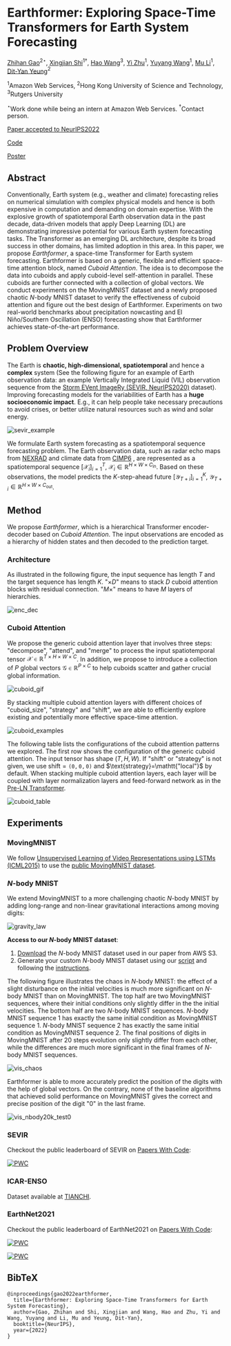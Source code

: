 # Earthformer: Exploring Space-Time Transformers for Earth System Forecasting

[Zhihan Gao](https://scholar.google.com/citations?user=P6ACUAUAAAAJ&hl=en)$^{2\star}$, [Xingjian Shi](https://github.com/sxjscience)$^{1\dagger}$, [Hao Wang](http://www.wanghao.in/)$^3$, [Yi Zhu](https://bryanyzhu.github.io/)$^1$, [Yuyang Wang](https://scholar.google.com/citations?user=IKUm624AAAAJ&hl=en)$^1$, [Mu Li](https://github.com/mli)$^1$, [Dit-Yan Yeung](https://scholar.google.com/citations?user=nEsOOx8AAAAJ&hl=en)$^2$

$^1$Amazon Web Services, $^2$Hong Kong University of Science and Technology, $^3$Rutgers University

$^\star$Work done while being an intern at Amazon Web Services. $^\dagger$Contact person.

[Paper accepted to NeurIPS2022](https://openreview.net/forum?id=lzZstLVGVGW)

[Code](https://github.com/amazon-science/earth-forecasting-transformer)

[Poster](https://deep-earth.s3.amazonaws.com/papers/earthformer_neurips2022/Earthformer_poster_NeurIPS22.pdf)

## Abstract
Conventionally, Earth system (e.g., weather and climate) forecasting relies on numerical simulation with complex physical models and hence is both expensive in computation and demanding on domain expertise. 
With the explosive growth of spatiotemporal Earth observation data in the past decade, data-driven models that apply Deep Learning (DL) are demonstrating impressive potential for various Earth system forecasting tasks.
The Transformer as an emerging DL architecture, despite its broad success in other domains, has limited adoption in this area.
In this paper, we propose *Earthformer*, a space-time Transformer for Earth system forecasting. Earthformer is based on a generic, flexible and efficient space-time attention block, named *Cuboid Attention*. The idea is to decompose the data into cuboids and apply cuboid-level self-attention in parallel. These cuboids are further connected with a collection of global vectors. We conduct experiments on the MovingMNIST dataset and a newly proposed chaotic $N$-body MNIST dataset to verify the effectiveness of cuboid attention and figure out the best design of Earthformer. Experiments on two real-world benchmarks about precipitation nowcasting and El Niño/Southern Oscillation (ENSO) forecasting show that Earthformer achieves state-of-the-art performance.

## Problem Overview

The Earth is **chaotic, high-dimensional, spatiotemporal** and hence a **complex** system (See the following figure for an example of Earth observation data: an example Vertically Integrated Liquid (VIL) observation sequence from the [Storm EVent ImageRy (SEVIR, NeurIPS2020)](https://sevir.mit.edu/) dataset).
Improving forecasting models for the variabilities of Earth has a **huge socioeconomic impact**. E.g., it can help people take necessary precautions to avoid crises, or better utilize natural resources such as wind and solar energy.

![sevir_example](./figures/sevir_example_len7.png)

We formulate Earth system forecasting as a spatiotemporal sequence forecasting problem. 
The Earth observation data, such as radar echo maps from [NEXRAD](https://www.ncei.noaa.gov/products/radar/next-generation-weather-radar) and climate data from [CIMP6](https://gmd.copernicus.org/articles/9/1937/2016/) , are represented as a spatiotemporal sequence $[\mathcal{X}_{i}]_{i=1}^T$, $\mathcal{X}_i \in \mathbb{R}^{H\times W\times C_{\text{in}}}$. 
Based on these observations, the model predicts the $K$-step-ahead future $[\mathcal{Y}_{T+i}]_{i=1}^K$, $\mathcal{Y}_{T+i} \in \mathbb{R}^{H\times W\times C_{\text{out}}}$.

## Method
We propose *Earthformer*, which is a hierarchical Transformer encoder-decoder based on *Cuboid Attention*. The input observations are encoded as a hierarchy of hidden states and then decoded to the prediction target.

### Architecture
As illustrated in the following figure, the input sequence has length $T$ and the target sequence has length $K$. "$\times D$" means to stack $D$ cuboid attention blocks with residual connection. "$M\times$" means to have $M$ layers of hierarchies.

![enc_dec](./figures/hierarchical-encoder-decoder-v1.png)

### Cuboid Attention
We propose the generic cuboid attention layer that involves three steps: "decompose", "attend", and "merge" to process the input spatiotemporal tensor $\mathcal{X}\in\mathbb{R}^{T\times H\times W\times C}$. In addition, we propose to introduce a collection of $P$ global vectors $\mathcal{G}\in\mathbb{R}^{P\times C}$ to help cuboids scatter and gather crucial global information.

![cuboid_gif](./figures/cuboid_illustration.gif)

By stacking multiple cuboid attention layers with different choices of "$\text{cuboid\_size}$", "$\text{strategy}$" and "$\text{shift}$", we are able to efficiently explore existing and potentially more effective space-time attention.

![cuboid_examples](./figures/cub_pattern_together.png)

The following table lists the configurations of the cuboid attention patterns we explored.
The first row shows the configuration of the generic cuboid attention.
The input tensor has shape $(T, H, W)$.
If "$\text{shift}$" or "$\text{strategy}$" is not given, we use $\text{shift}=\mathtt{(0, 0, 0)}$ and $\text{strategy}=\mathtt{"local"}$ by default.
When stacking multiple cuboid attention layers, each layer will be coupled with layer normalization layers and feed-forward network as in the [Pre-LN Transformer](http://proceedings.mlr.press/v119/xiong20b/xiong20b.pdf).

![cuboid_table](./figures/cuboid_table.png)

## Experiments

### MovingMNIST
We follow [Unsupervised Learning of Video Representations using LSTMs (ICML2015)](https://arxiv.org/abs/1502.04681) to use the [public MovingMNIST dataset](https://www.cs.toronto.edu/~nitish/unsupervised_video/).
<!-- The dataset contains 10,000 sequences. Each sequence shows 2 digits moving inside a 64x64 frame. We split the dataset to use 8,100 samples for training, 900 samples for validation and 1,000 samples for testing. The task is to predict the future 10 frames for each sequence conditioned on the first 10 frames.

The following table shows the importance of adopting a hierarchical encoder-decoder. "Depth *D*" means the model stacks *D* cuboid attention blocks and there is no hierarchical structure. "Depth *D1*,*D2*" means the model stacks *D1* cuboid attention blocks, applies the pooling layer, and stacks another *D2* cuboid attention blocks. 

![table_moving_mnist_hierarchy_scores](./figures/table_moving_mnist_hierarchy_scores.png) -->

### *N*-body MNIST
We extend MovingMNIST to a more challenging chaotic *N*-body MNIST by adding long-range and non-linear gravitational interactions among moving digits: 

![gravity_law](./figures/gravity_law.png)

**Access to our *N*-body MNIST dataset**:
1. [Download](https://github.com/amazon-science/earth-forecasting-transformer/blob/main/scripts/datasets/nbody/download_nbody_paper.py) the *N*-body MNIST dataset used in our paper from AWS S3.
2. Generate your custom *N*-body MNIST dataset using our [script](https://github.com/amazon-science/earth-forecasting-transformer/blob/main/scripts/datasets/nbody/generate_nbody_dataset.py) and following the [instructions](https://github.com/amazon-science/earth-forecasting-transformer/blob/main/scripts/datasets/nbody/README.md).

The following figure illustrates the chaos in *N*-body MNIST: the effect of a slight disturbance on the initial velocities is much more significant on *N*-body MNIST than on MovingMNIST. 
The top half are two MovingMNIST sequences, where their initial conditions only slightly differ in the the initial velocities. 
The bottom half are two *N*-body MNIST sequences.
 *N*-body MNIST sequence 1 has exactly the same initial condition as MovingMNIST sequence 1. 
 *N*-body MNIST sequence 2 has exactly the same initial condition as MovingMNIST sequence 2. 
 The final positions of digits in MovingMNIST after 20 steps evolution only slightly differ from each other, while the differences are much more significant in the final frames of *N*-body MNIST sequences.

 ![vis_chaos](./figures/vis_chaos.png)

Earthformer is able to more accurately predict the position of the digits with the help of global vectors.
On the contrary, none of the baseline algorithms that achieved solid performance on MovingMNIST gives the correct and precise position of the digit "0" in the last frame.

![vis_nbody20k_test0](./figures/vis_nbody20k_test0.gif)

### SEVIR
Checkout the public leaderboard of SEVIR on [Papers With Code](https://paperswithcode.com/sota):

[![PWC](https://img.shields.io/endpoint.svg?url=https://paperswithcode.com/badge/earthformer-exploring-space-time-transformers/weather-forecasting-on-sevir)](https://paperswithcode.com/sota/weather-forecasting-on-sevir?p=earthformer-exploring-space-time-transformers)

### ICAR-ENSO
Dataset available at [TIANCHI](https://tianchi.aliyun.com/dataset/dataDetail?dataId=98942).

### EarthNet2021
Checkout the public leaderboard of EarthNet2021 on [Papers With Code](https://paperswithcode.com/sota):

[![PWC](https://img.shields.io/endpoint.svg?url=https://paperswithcode.com/badge/earthformer-exploring-space-time-transformers/earth-surface-forecasting-on-earthnet2021-iid)](https://paperswithcode.com/sota/earth-surface-forecasting-on-earthnet2021-iid?p=earthformer-exploring-space-time-transformers)

[![PWC](https://img.shields.io/endpoint.svg?url=https://paperswithcode.com/badge/earthformer-exploring-space-time-transformers/earth-surface-forecasting-on-earthnet2021-ood)](https://paperswithcode.com/sota/earth-surface-forecasting-on-earthnet2021-ood?p=earthformer-exploring-space-time-transformers)

## BibTeX
```
@inproceedings{gao2022earthformer,
  title={Earthformer: Exploring Space-Time Transformers for Earth System Forecasting},
  author={Gao, Zhihan and Shi, Xingjian and Wang, Hao and Zhu, Yi and Wang, Yuyang and Li, Mu and Yeung, Dit-Yan},
  booktitle={NeurIPS},
  year={2022}
}
```
